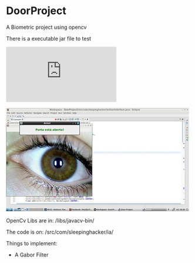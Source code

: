 # DoorProject
A Biometric project using opencv

There is a executable jar file to test

![Download here](https://github.com/SleepingCoder/DoorProject/raw/master/DoorProjeto.jar)

![img](https://raw.githubusercontent.com/SleepingCoder/DoorProject/master/Screenshot.jpg)

OpenCv Libs are in: 
/libs/javacv-bin/

The code is on:
/src/com/sleepinghacker/ia/

Things to implement:
 - A Gabor Filter 
